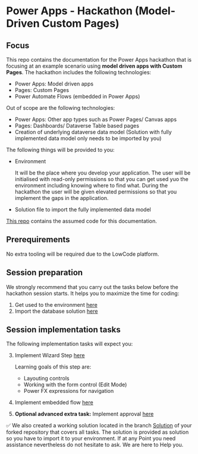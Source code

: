 # Power Apps - Hackathon (Model-Driven Custom Pages)

## Focus

This repo contains the documentation for the Power Apps hackathon that is focusing at an example scenario using **model driven apps with Custom Pages**. The hackathon includes the following technologies:
* Power Apps: Model driven apps
* Pages: Custom Pages
* Power Automate Flows (embedded in Power Apps)

Out of scope are the following technologies:
* Power Apps: Other app types such as Power Pages/ Canvas apps
* Pages: Dashboards/ Dataverse Table based pages
* Creation of underlying dataverse data model (Solution with fully implemented data model only needs to be imported by you)

The following things will be provided to you:
* Environment

  It will be the place where you develop your application. The user will be initialised with read-only permissions so that you can get used yuo the environment including knowing where to find what. During the hackathon the user will be given elevated permissions so that you implement the gaps in the application.

* Solution file to import the fully implemented data model

[This repo](https://github.com/DevOps-Gilde/S3_Code_GitHubActionsTerraform) contains the assumed code for this documentation.

## Prerequirements

No extra tooling will be required due to the LowCode platform.

## Session preparation

We strongly recommend that you carry out the tasks below before the hackathon session starts. It helps you to maximize the time for coding:

1. Get used to the environment [here](/01_PrimerPowerApps.md)<br>
2. Import the database solution [here](/02_ImportDataverseDatamodel.md)<br>

## Session implementation tasks

The following implementation tasks will expect you:

3. Implement Wizard Step [here](/03_ImplementCustomPageScreen.md)

   Learning goals of this step are:

   * Layouting controls
   * Working with the form control (Edit Mode)
   * Power FX expressions for navigation    

4. Implement embedded flow [here](/04_ImplementNewImportFlow.md)
5. **Optional advanced extra task:** Implement approval [here](/05_ImplementApprovalFlow.md)

:white_check_mark: We also created a working solution located in the branch [Solution](https://github.com/DevOps-Gilde/Hackathon_PP_ModelDrivenApp_CstPages_Doc/tree/Solution) of your forked repository that covers all tasks. The solution is provided as solution so you have to import it to your environment.
If at any Point you need assistance nevertheless do not hesitate to ask. We are here to Help you.
